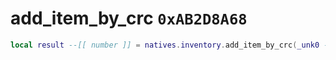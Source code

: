 # add_item_by_crc `0xAB2D8A68`

```lua
local result --[[ number ]] = natives.inventory.add_item_by_crc(_unk0 --[[ number ]], _unk1 --[[ number ]], _unk2 --[[ number ]])
```